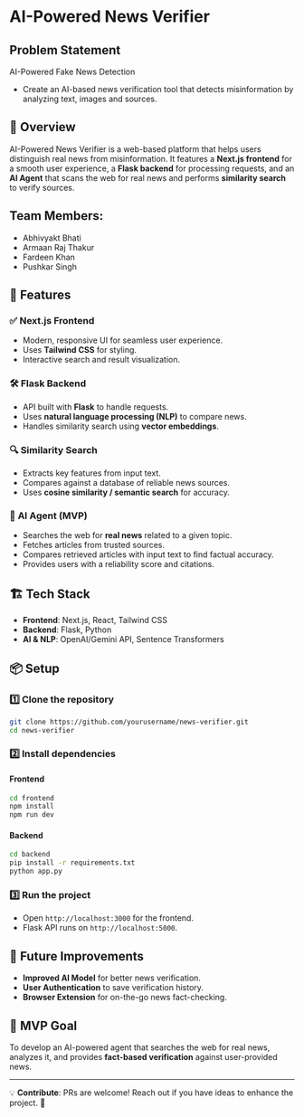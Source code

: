 # AI-Powered News Verifier

## Problem Statement
AI-Powered Fake News Detection
- Create an AI-based news verification tool that detects misinformation by analyzing text, images and sources.

## 📌 Overview
AI-Powered News Verifier is a web-based platform that helps users distinguish real news from misinformation. It features a **Next.js frontend** for a smooth user experience, a **Flask backend** for processing requests, and an **AI Agent** that scans the web for real news and performs **similarity search** to verify sources.

## Team Members:
- Abhivyakt Bhati
- Armaan Raj Thakur
- Fardeen Khan
- Pushkar Singh

## 🚀 Features
### ✅ **Next.js Frontend**
- Modern, responsive UI for seamless user experience.
- Uses **Tailwind CSS** for styling.
- Interactive search and result visualization.

### 🛠 **Flask Backend**
- API built with **Flask** to handle requests.
- Uses **natural language processing (NLP)** to compare news.
- Handles similarity search using **vector embeddings**.

### 🔍 **Similarity Search**
- Extracts key features from input text.
- Compares against a database of reliable news sources.
- Uses **cosine similarity / semantic search** for accuracy.

### 🤖 **AI Agent (MVP)**
- Searches the web for **real news** related to a given topic.
- Fetches articles from trusted sources.
- Compares retrieved articles with input text to find factual accuracy.
- Provides users with a reliability score and citations.

## 🏗 Tech Stack
- **Frontend**: Next.js, React, Tailwind CSS
- **Backend**: Flask, Python
- **AI & NLP**: OpenAI/Gemini API, Sentence Transformers

## 📦 Setup
### 1️⃣ Clone the repository
```bash
git clone https://github.com/yourusername/news-verifier.git
cd news-verifier
```

### 2️⃣ Install dependencies
#### Frontend
```bash
cd frontend
npm install
npm run dev
```

#### Backend
```bash
cd backend
pip install -r requirements.txt
python app.py
```

### 3️⃣ Run the project
- Open `http://localhost:3000` for the frontend.
- Flask API runs on `http://localhost:5000`.

## 📌 Future Improvements
- **Improved AI Model** for better news verification.
- **User Authentication** to save verification history.
- **Browser Extension** for on-the-go news fact-checking.

## 🎯 MVP Goal
To develop an AI-powered agent that searches the web for real news, analyzes it, and provides **fact-based verification** against user-provided news.

---
💡 **Contribute**: PRs are welcome! Reach out if you have ideas to enhance the project. 🚀